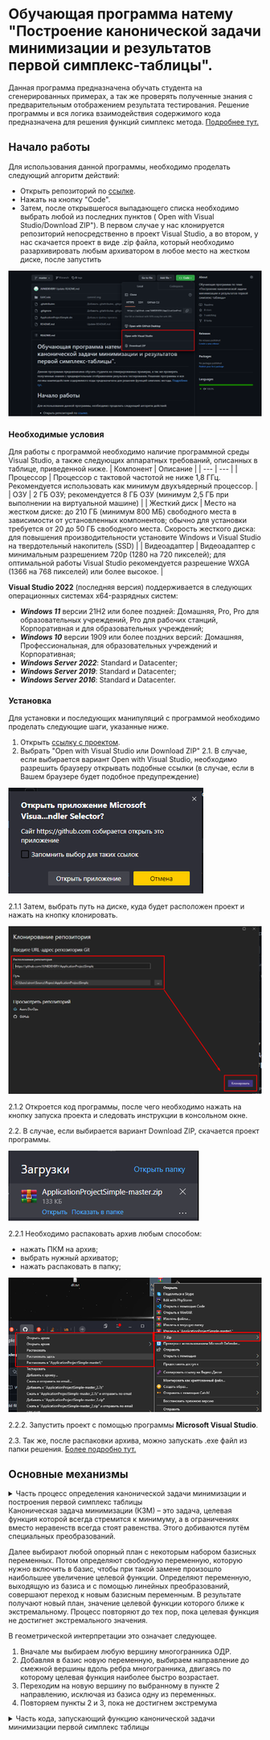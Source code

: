 # Обучающая программа натему "Построение канонической задачи минимизации и результатов первой симплекс-таблицы".
Данная программа предназначена обучать студента на сгенерированных примерах, а так же проверять полученные знания с предварительным отображением результата тестирования. Решение программы и вся логика взаимодействия содержимого кода предназначена для решения функций симплекс метода. [Подробнее тут.](https://habr.com/ru/post/474286/)
## Начало работы
Для использования данной программы, необходимо проделать следующий алгоритм действий:
* Открыть репозиторий по [ссылке](https://github.com/JUNEDEVERY/ApplicationProjectSimple).
* Нажать на кнопку "Code".
* Затем, после открывшегося выпадающего списка необходимо выбрать любой из последних пунктов ( Open with Visual Studio/Download ZIP"). В первом случае у нас клонируется репозиторий непосредственно в проект Visual Studio, а во втором, у нас скачается проект в виде .zip файла, который необходимо разархивировать любым архиватором в любое место на жестком диске, после запустить
      
![logo](https://github.com/JUNEDEVERY/ApplicationProjectSimple/blob/master/EditCode/Resources/imgDownloads.png)
     
### Необходимые условия
Для работы с программой необходимо наличие программной среды Visual Studio, а также следующих аппаратных требований, описанных в таблице, приведенной ниже.
| Компонент | Описание |
| --- | --- |
| Процессор | Процессор с тактовой частотой не ниже 1,8 ГГц. Рекомендуется использовать как минимум двухъядерный процессор. |
| ОЗУ | 2 ГБ ОЗУ; рекомендуется 8 ГБ ОЗУ (минимум 2,5 ГБ при выполнении на виртуальной машине) |
| Жесткий диск | Место на жестком диске: до 210 ГБ (минимум 800 МБ) свободного места в зависимости от установленных компонентов; обычно для установки требуется от 20 до 50 ГБ свободного места. Скорость жесткого диска: для повышения производительности установите Windows и Visual Studio на твердотельный накопитель (SSD) |
| Видеоадаптер | Видеоадаптер с минимальным разрешением 720p (1280 на 720 пикселей); для оптимальной работы Visual Studio рекомендуется разрешение WXGA (1366 на 768 пикселей) или более высокое. |

**Visual Studio 2022** (последняя версия) поддерживается в следующих операционных системах x64-разрядных систем:
+ ***Windows 11*** версии 21H2 или более поздней: Домашняя, Pro, Pro для образовательных учреждений, Pro для рабочих станций, Корпоративная и для образовательных учреждений;
+ ***Windows 10*** версии 1909 или более поздних версий: Домашняя, Профессиональная, для образовательных учреждений и Корпоративная;
+ ***Windows Server 2022***: Standard и Datacenter;
+ ***Windows Server 2019***: Standard и Datacenter;
+ ***Windows Server 2016***: Standard и Datacenter.
### Установка
Для установки и последующих манипуляций с программой необходимо проделать следующие шаги, указанные ниже.
1. Открыть [ссылку с проектом](https://github.com/JUNEDEVERY/ApplicationProjectSimple).
2. Выбрать "Open with Visual Studio или Download ZIP"
2.1. В случае, если выбирается вариант Open with Visual Studio, необходимо разрешить браузеру открывать подобные ссылки (в случае, если в Вашем браузере будет подобное предупреждение)

![logo](https://github.com/JUNEDEVERY/ApplicationProjectSimple/blob/master/EditCode/Resources/first.png)

2.1.1 Затем, выбрать путь на диске, куда будет расположен проект и нажать на кнопку клонировать. 

![logo](https://github.com/JUNEDEVERY/ApplicationProjectSimple/blob/master/EditCode/Resources/second.png)

2.1.2 Откроется код программы, после чего необходимо нажать на кнопку запуска проекта и следовать инструкции в консольном окне. 

2.2. В случае, если выбирается вариант Download ZIP, скачается проект программы.

![logo](https://github.com/JUNEDEVERY/ApplicationProjectSimple/blob/master/EditCode/Resources/third.png)

2.2.1 Необходимо распаковать архив любым способом:
   * нажать ПКМ на архив;
   * выбрать нужный архиватор;
   * нажать распаковать в папку;
   
![logo](https://github.com/JUNEDEVERY/ApplicationProjectSimple/blob/master/EditCode/Resources/four.png)

2.2.2. Запустить проект с помощью программы **Microsoft Visual Studio**.

2.3. Так же, после распаковки архива, можно запускать .exe файл из папки решения. [Более подробно тут.](https://www.youtube.com/watch?v=iIer4g23Bqk)

## Основные механизмы

</b></details>
<details>
<summary>Часть процесс определения канонической задачи минимизации и построения первой симплекс таблицы </summary><br><b>

````C#
   public static void GenerateModelwithStable(int[,] numberOfResources, int[] targetFunction, int[] reserveResource)
        {
            Console.WriteLine("Для вас представлена математическая модель\n");
            Console.Write("F = "); //Формирование целевой функции из введенных данных
            for (int i = 0; i < targetFunction.Length; i++)
            {
                Console.Write($"{targetFunction[i]}x{i + 1} ");
                if (i != targetFunction.Length - 1) // i - индекса x.
                                                    // если индекса икса не равен длине введенных коэффициентов функции, в которой вычли -1
                                                    // условно говоря, осуществляется проверка на последний х
                                                    // если икс последний ставим ему +макс
                {
                    Console.Write("+ ");
                }
                else
                {
                    Console.Write("-> max");
                }

            }
            Console.WriteLine();
            for (int i = 0; i < numberOfResources.GetLength(0); i++) // 0 строки
            {
                for (int j = 0; j < numberOfResources.GetLength(1); j++) // 1 - столбцы
                {

                    Console.Write($"{numberOfResources[i, j]}x{j + 1} "); // т.к индекс массива с нуля. мы ставим +1 для того чтобы в уравнении начинать не с х0, а с х1
                    /// добавлены фигурные скобки (требование использовать конструкию if с фигурными скобками)
                    if (j != numberOfResources.GetLength(1) - 1) // j - индекс икса помощь от андрея с обьясниненим в painte                                              
                    {
                        Console.Write("+ ");
                    }
                    /// добавлены фигурные скобки (требование использовать конструкию if с фигурными скобками)
                    else
                    {
                        Console.WriteLine($"<= {reserveResource[i]}");
                    }
                }

            }
            for (int i = 0; i < targetFunction.Length; i++) // цикл который идет до длины целевой функции, от которой вычли -1.
                                                            // т.к если мы не вычтем -1, то он продолжит ставить индексы к иксу. т.к у нас всего х1 и х2, нам необходимо поставить -1, дабы он не начал ставить х3.
            {
                Console.Write($"x{i + 1}"); // вывод строки с граничными условиями
                /// добавлены фигурные скобки (требование использовать конструкию if с фигурными скобками)
                if (i != targetFunction.Length - 1)
                {
                    Console.Write(", ");
                }
                /// добавлены фигурные скобки (требование использовать конструкию if с фигурными скобками)
                else
                {
                    Console.Write(" >=0; ");
                }

            }

            Console.Write("\n\nF` = -(");
            for (int i = 0; i < targetFunction.Length; i++)
            {
                Console.Write($"{targetFunction[i]}x{i + 1}");
                /// добавлены фигурные скобки (требование использовать конструкию if с фигурными скобками)
                if (i != targetFunction.Length - 1) // i - индекса x
                                                    // аналогичная проверка что и выше
                {
                    Console.Write(" + ");
                }
                /// добавлены фигурные скобки (требование использовать конструкию if с фигурными скобками)
                else
                {
                    Console.Write(") -> min");
                }

            }
            Console.WriteLine();
            /// изменено название перменной
            int dummyVariable = numberOfResources.GetLength(1) + 1; // индекс фиктивной переменной с количеством столбцов
            for (int i = 0; i < numberOfResources.GetLength(0); i++)
            {
                for (int j = 0; j < numberOfResources.GetLength(1); j++)
                {
                    Console.Write($"{numberOfResources[i, j]}x{j + 1}");
                    /// добавлены фигурные скобки (требование использовать конструкию if с фигурными скобками)
                    if (j != numberOfResources.GetLength(1) - 1) // j - индекс икса
                    {
                        Console.Write(" + ");
                    }
                    /// добавлены фигурные скобки (требование использовать конструкию if с фигурными скобками)
                    else
                    {
                        Console.WriteLine($" + x{dummyVariable} = {reserveResource[i]}");
                        // для того, чтобы в каждой строке прибавлялся индекс фиктивной переменной +1
                        dummyVariable = 1 + dummyVariable; // тоже попросить андрея в paint
                    }
                }
            }
            for (int i = 0; i <= targetFunction.Length - 1; i++) // аналогичный цикл с условием выше
            {
                Console.Write($"x{i + 1}"); // вывод строки с граничными условиями
                /// добавлены фигурные скобки (требование использовать конструкию if с фигурными скобками)
                if (i != targetFunction.Length - 1)
                {
                    Console.Write(", ");
                }
                else
                {
                    Console.Write(" >=0; ");
                }
            }
            for (int i = numberOfResources.GetLength(1) + 1; i < reserveResource.Length + numberOfResources.GetLength(1) + 1; i++)
            // т.к у нас всего х1 и х2, нам необходимо начать цикл со следующего - т.е х3
            //цикл продолжаем до последнего х

            {
                Console.Write($"x{i}"); // вывод строки с граничными условиями
                /// добавлены фигурные скобки (требование использовать конструкию if с фигурными скобками)
                if (i != reserveResource.Length + numberOfResources.GetLength(1))
                {
                    Console.Write(", ");
                }
                else
                {
                    Console.Write(" - любое");
                }
            }
            // Этап формирования таблицы
            Console.WriteLine();
            double[,] table1 = new double[reserveResource.Length + 1, numberOfResources.GetLength(1) + numberOfResources.GetLength(0) + 1];
            // количество строк зависит от запаса ( видов ресурсов) +1 для получения строки оценок
            // kolresnaedproduc.GetLength(1) - первый 2 столбца зависят от количества видов продукции (p1 и p2)
            // kolresnaedproduc.GetLength(0) - следующие три столбца для фиктивных переменных. они формируются от количества видов ресурсов
            // сколько строк столько и столбцов с фиктивными переменными
            // +1 добавление столбца запаса ресурсов

            for (int i = 0; i < numberOfResources.GetLength(0); i++)
            {
                for (int j = 0; j < numberOfResources.GetLength(1); j++)
                {
                    table1[i, j] = numberOfResources[i, j];
                    // приравниваем значения первых двух столбцов
                }
            }
            for (int i = 0; i < targetFunction.Length; i++) // заполнение строки оценок
            {
                table1[table1.GetLength(0) - 1, i] = targetFunction[i];
            }

            for (int i = 0; i < reserveResource.Length; i++)
            {
                table1[i, table1.GetLength(1) - 1] = reserveResource[i];
            }
            for (int i = 0; i < table1.GetLength(0) - 1; i++)
            {
                // цикл по i берет все кроме последней строки оценок
                for (int j = numberOfResources.GetLength(1); j < numberOfResources.GetLength(0) * 2 - 1; j++)
                {
                    if (i == j - numberOfResources.GetLength(1)) table1[i, j] = 1;
                }
            }
            Console.WriteLine();
            for (int i = 0; i < table1.GetLength(0); i++)
            {
                for (int j = 0; j < table1.GetLength(1); j++)
                {
                    Console.Write(table1[i, j] + " ");
                }
                Console.WriteLine();
            }
            // Вывод промежуточных результатов
            Console.WriteLine("\nПромежуточные результаты");
            Console.WriteLine($"F`={table1[table1.GetLength(0) - 1, table1.GetLength(1) - 1]}");
            Console.WriteLine($"F={Math.Abs(table1[table1.GetLength(0) - 1, table1.GetLength(1) - 1])}");
            for (int d = 0; d < targetFunction.Length; d++)
            {
                Console.WriteLine($"x{d + 1} = 0");
            }
            for (int i = 0; i < numberOfResources.GetLength(0); i++)
            {
                Console.WriteLine($"x{numberOfResources.GetLength(1) + 1 + i} = {reserveResource[i]} ");
            }

        }
````
                                                               
</b></details>
Каноническая задача минимизации (КЗМ) – это задача, целевая функция которой всегда стремится к минимуму, а в ограничениях вместо неравенств всегда стоят равенства. Этого добиваются путём специальных преобразований.
      
Далее выбирают любой опорный план с некоторым набором базисных переменных. Потом определяют свободную переменную, которую нужно включить в базис, чтобы при такой замене произошло наибольшее увеличение целевой функции. Определяют переменную, выходящую из базиса и с помощью линейных преобразований, совершают переход к новым базисным переменным. В результате получают новый план, значение целевой функции которого ближе к экстремальному. Процесс повторяют до тех пор, пока целевая функция не достигнет экстремального значения.
      
В геометрической интерпретации это означает следующее.
1. Вначале мы выбираем любую вершину многогранника ОДР.
2. Добавляя в базис новую переменную, выбираем направление до смежной вершины вдоль ребра многогранника, двигаясь по которому целевая функция наиболее быстро возрастает.
3. Переходим на новую вершину по выбранному в пункте 2 направлению, исключая из базиса одну из переменных.
4. Повторяем пункты 2 и 3, пока не достигнем экстремума

</b></details>
<details>
      
<summary> Часть кода, запускающий функцию канонической задачи минимизации первой симплекс таблицы </summary><br><b>
      
````C#
switch (changeVariable)
                {
                    case 1:
                        int[,] numberOfResources = new int[,] { { 6, 6 }, { 4, 2 }, { 4, 8 } }; 
                        int[] targetFunction = new int[] { 12, 15 }; 
                        int[] stockOfProducts = new int[] { 36, 20, 40 };
                        Console.Write("F = "); // Формирование целевой функции из введенных данных
                        for (int i = 0; i < targetFunction.Length; i++)
                        {
                            Console.Write($"{targetFunction[i]}x{i + 1} ");
                            if (i != targetFunction.Length - 1) 
                                Console.Write("+ ");
                            }
                            else
                            {
                                Console.Write("-> max");
                            }
                        }
                        Console.WriteLine();
                        for (int i = 0; i < numberOfResources.GetLength(0); i++) // 0 строки
                        {
                            for (int j = 0; j < numberOfResources.GetLength(1); j++) // 1 - столбцы
                            {
                                Console.Write($"{numberOfResources[i, j]}x{j + 1} "); 

                                if (j != numberOfResources.GetLength(1) - 1) 
                                {
                                    Console.Write("+ ");
                                }
                                else
                                {
                                    Console.WriteLine($"<= {stockOfProducts[i]}");

                                }
                            }
                        }
                        for (int i = 0; i < targetFunction.Length; i++) 
                        {
                            Console.Write($"x{i + 1}"); // вывод строки с граничными условиями
                            if (i != targetFunction.Length - 1)
                            {
                                Console.Write(", ");
                            }
                            else Console.Write(" >=0; ");         
                            //Console.Write($"x{i + 1} >= 0 "); // вывод строки с граничными условиями
                        }
                        // Построение канонической задачи минимизации
                        Console.Write("\n\nF` = -(");
                        for (int i = 0; i < targetFunction.Length; i++)
                        {
                            Console.Write($"{targetFunction[i]}x{i + 1}");
                            if (i != targetFunction.Length - 1) // i - индекса x
                                                                // аналогичная проверка что и выше
                            {
                                Console.Write(" + ");
                            }
                            else
                            {
                                Console.Write(") -> min");
                            }

                        }
                        Console.WriteLine();
                        /// измненено название переменной
                        int dummyVariable = numberOfResources.GetLength(1) + 1;
                        for (int i = 0; i < numberOfResources.GetLength(0); i++)
                        {
                            for (int j = 0; j < numberOfResources.GetLength(1); j++)
                            {
                                Console.Write($"{numberOfResources[i, j]}x{j + 1}");
                                /// добавлены фигурные скобки (требование использовать конструкию if с фигурными скобками)
                                if (j != numberOfResources.GetLength(1) - 1) // j - индекс икса
                                {
                                    Console.Write(" + ");
                                }
                                /// добавлены фигурные скобки (требование использовать конструкию if с фигурными скобками)
                                else
                                {
                                    Console.WriteLine($" + x{dummyVariable} = {stockOfProducts[i]}");
                                    // для того, чтобы в каждой строке прибавлялся индекс фиктивной переменной +1
                                    dummyVariable = 1 + dummyVariable;
                                }
                            }

                        }
                        for (int i = 0; i <= targetFunction.Length - 1; i++) // аналогичный цикл с условием выше
                        {
                            /// добавлены фигурные скобки (требование использовать конструкию if с фигурными скобками)
                            Console.Write($"x{i + 1}"); // вывод строки с граничными условиями
                            if (i != targetFunction.Length - 1)
                            {
                                Console.Write(", ");
                            }
                            else
                            {
                                Console.Write(" >=0; ");
                            }
                        }

                        for (int i = numberOfResources.GetLength(1) + 1; i < stockOfProducts.Length+ numberOfResources.GetLength(1) + 1; i++)
                        // т.к у нас всего х1 и х2, нам необходимо начать цикл со следующего - т.е х3
                        //цикл продолжаем до последнего х
                        {
                            Console.Write($"x{i}"); // вывод строки с граничными условиями
                            /// добавлены фигурные скобки (требование использовать конструкию if с фигурными скобками)
                            if (i != stockOfProducts.Length + numberOfResources.GetLength(1))
                            {
                                Console.Write(", ");
                            }
                            else
                            {
                                Console.Write(" - любое");
                            }

                        }
                        // Этап формирования таблицы
                        Console.WriteLine();
                        double[,] table = new double[stockOfProducts.Length + 1, numberOfResources.GetLength(1) + numberOfResources.GetLength(0) + 1];
                        // количество строк зависит от запаса ( видов ресурсов) +1 для получения строки оценок
                        for (int i = 0; i < numberOfResources.GetLength(0); i++)
                        {

                            for (int j = 0; j < numberOfResources.GetLength(1); j++)
                            {
                                table[i, j] = numberOfResources[i, j];
                                // приравниваем значения первых двух столбцов
                            }

                        }
                        for (int i = 0; i < targetFunction.Length; i++) // заполнение строки оценок
                        {
                            table[table.GetLength(0) - 1, i] = targetFunction[i];
                        }

                        for (int i = 0; i < stockOfProducts.Length; i++)
                        {

                            table[i, table.GetLength(1) - 1] = stockOfProducts[i];

                        }
                        for (int i = 0; i < table.GetLength(0) - 1; i++)
                        {
                            // цикл по i берет все кроме последней строки оценок
                            for (int j = numberOfResources.GetLength(1); j < numberOfResources.GetLength(0) * 2 - 1; j++)
                            {
                                /// добавлены фигурные скобки (требование использовать конструкию if с фигурными скобками)
                                if (i == j - numberOfResources.GetLength(1))
                                {
                                    table[i, j] = 1;
                                }

                            }
                            // цикл по j

                        }
                        Console.WriteLine();
                        for (int i = 0; i < table.GetLength(0); i++)
                        {

                            for (int j = 0; j < table.GetLength(1); j++)
                            {
                                Console.Write(table[i, j] + " ");

                            }
                            Console.WriteLine();
                        }
                        // Вывод промежуточных результатов
                        Console.WriteLine("\nПромежуточные результаты");
                        Console.WriteLine($"F`={table[table.GetLength(0) - 1, table.GetLength(1) - 1]}");
                        Console.WriteLine($"F={Math.Abs(table[table.GetLength(0) - 1, table.GetLength(1) - 1])}");
                        for (int d = 0; d < targetFunction.Length; d++)
                        {
                            Console.WriteLine($"x{d + 1} = 0");
                        }
                        for (int i = 0; i < numberOfResources.GetLength(0); i++)
                        {
                            Console.WriteLine($"x{numberOfResources.GetLength(1) + 1 + i} = {stockOfProducts[i]} ");
                        }
                        break;
````
</b></details>      

